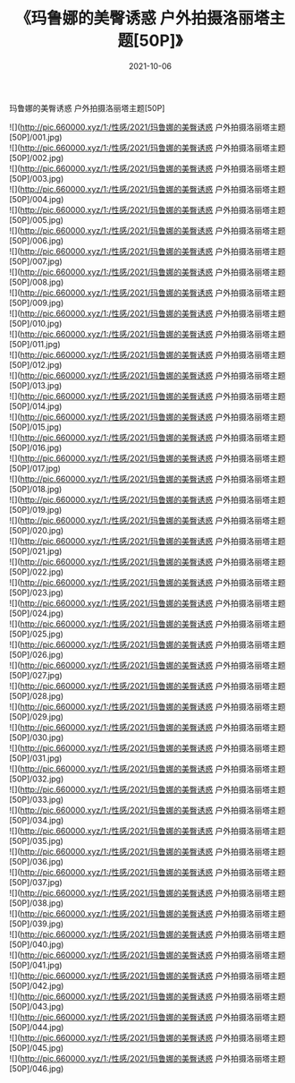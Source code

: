 ﻿---
layout: post
title:  《玛鲁娜的美臀诱惑 户外拍摄洛丽塔主题[50P]》
date:   2021-10-06
img: http://pic.660000.xyz/1:/性感/2021/玛鲁娜的美臀诱惑 户外拍摄洛丽塔主题[50P]/000.jpg
categories: [美女, 清纯, 唯美]
---

玛鲁娜的美臀诱惑 户外拍摄洛丽塔主题[50P]

  ![](http://pic.660000.xyz/1:/性感/2021/玛鲁娜的美臀诱惑 户外拍摄洛丽塔主题[50P]/001.jpg) <br> ![](http://pic.660000.xyz/1:/性感/2021/玛鲁娜的美臀诱惑 户外拍摄洛丽塔主题[50P]/002.jpg) <br> ![](http://pic.660000.xyz/1:/性感/2021/玛鲁娜的美臀诱惑 户外拍摄洛丽塔主题[50P]/003.jpg) <br> ![](http://pic.660000.xyz/1:/性感/2021/玛鲁娜的美臀诱惑 户外拍摄洛丽塔主题[50P]/004.jpg) <br> ![](http://pic.660000.xyz/1:/性感/2021/玛鲁娜的美臀诱惑 户外拍摄洛丽塔主题[50P]/005.jpg) <br> ![](http://pic.660000.xyz/1:/性感/2021/玛鲁娜的美臀诱惑 户外拍摄洛丽塔主题[50P]/006.jpg) <br> ![](http://pic.660000.xyz/1:/性感/2021/玛鲁娜的美臀诱惑 户外拍摄洛丽塔主题[50P]/007.jpg) <br> ![](http://pic.660000.xyz/1:/性感/2021/玛鲁娜的美臀诱惑 户外拍摄洛丽塔主题[50P]/008.jpg) <br> ![](http://pic.660000.xyz/1:/性感/2021/玛鲁娜的美臀诱惑 户外拍摄洛丽塔主题[50P]/009.jpg) <br> ![](http://pic.660000.xyz/1:/性感/2021/玛鲁娜的美臀诱惑 户外拍摄洛丽塔主题[50P]/010.jpg) <br> ![](http://pic.660000.xyz/1:/性感/2021/玛鲁娜的美臀诱惑 户外拍摄洛丽塔主题[50P]/011.jpg) <br> ![](http://pic.660000.xyz/1:/性感/2021/玛鲁娜的美臀诱惑 户外拍摄洛丽塔主题[50P]/012.jpg) <br> ![](http://pic.660000.xyz/1:/性感/2021/玛鲁娜的美臀诱惑 户外拍摄洛丽塔主题[50P]/013.jpg) <br> ![](http://pic.660000.xyz/1:/性感/2021/玛鲁娜的美臀诱惑 户外拍摄洛丽塔主题[50P]/014.jpg) <br> ![](http://pic.660000.xyz/1:/性感/2021/玛鲁娜的美臀诱惑 户外拍摄洛丽塔主题[50P]/015.jpg) <br> ![](http://pic.660000.xyz/1:/性感/2021/玛鲁娜的美臀诱惑 户外拍摄洛丽塔主题[50P]/016.jpg) <br> ![](http://pic.660000.xyz/1:/性感/2021/玛鲁娜的美臀诱惑 户外拍摄洛丽塔主题[50P]/017.jpg) <br> ![](http://pic.660000.xyz/1:/性感/2021/玛鲁娜的美臀诱惑 户外拍摄洛丽塔主题[50P]/018.jpg) <br> ![](http://pic.660000.xyz/1:/性感/2021/玛鲁娜的美臀诱惑 户外拍摄洛丽塔主题[50P]/019.jpg) <br> ![](http://pic.660000.xyz/1:/性感/2021/玛鲁娜的美臀诱惑 户外拍摄洛丽塔主题[50P]/020.jpg) <br> ![](http://pic.660000.xyz/1:/性感/2021/玛鲁娜的美臀诱惑 户外拍摄洛丽塔主题[50P]/021.jpg) <br> ![](http://pic.660000.xyz/1:/性感/2021/玛鲁娜的美臀诱惑 户外拍摄洛丽塔主题[50P]/022.jpg) <br> ![](http://pic.660000.xyz/1:/性感/2021/玛鲁娜的美臀诱惑 户外拍摄洛丽塔主题[50P]/023.jpg) <br> ![](http://pic.660000.xyz/1:/性感/2021/玛鲁娜的美臀诱惑 户外拍摄洛丽塔主题[50P]/024.jpg) <br> ![](http://pic.660000.xyz/1:/性感/2021/玛鲁娜的美臀诱惑 户外拍摄洛丽塔主题[50P]/025.jpg) <br> ![](http://pic.660000.xyz/1:/性感/2021/玛鲁娜的美臀诱惑 户外拍摄洛丽塔主题[50P]/026.jpg) <br> ![](http://pic.660000.xyz/1:/性感/2021/玛鲁娜的美臀诱惑 户外拍摄洛丽塔主题[50P]/027.jpg) <br> ![](http://pic.660000.xyz/1:/性感/2021/玛鲁娜的美臀诱惑 户外拍摄洛丽塔主题[50P]/028.jpg) <br> ![](http://pic.660000.xyz/1:/性感/2021/玛鲁娜的美臀诱惑 户外拍摄洛丽塔主题[50P]/029.jpg) <br> ![](http://pic.660000.xyz/1:/性感/2021/玛鲁娜的美臀诱惑 户外拍摄洛丽塔主题[50P]/030.jpg) <br> ![](http://pic.660000.xyz/1:/性感/2021/玛鲁娜的美臀诱惑 户外拍摄洛丽塔主题[50P]/031.jpg) <br> ![](http://pic.660000.xyz/1:/性感/2021/玛鲁娜的美臀诱惑 户外拍摄洛丽塔主题[50P]/032.jpg) <br> ![](http://pic.660000.xyz/1:/性感/2021/玛鲁娜的美臀诱惑 户外拍摄洛丽塔主题[50P]/033.jpg) <br> ![](http://pic.660000.xyz/1:/性感/2021/玛鲁娜的美臀诱惑 户外拍摄洛丽塔主题[50P]/034.jpg) <br> ![](http://pic.660000.xyz/1:/性感/2021/玛鲁娜的美臀诱惑 户外拍摄洛丽塔主题[50P]/035.jpg) <br> ![](http://pic.660000.xyz/1:/性感/2021/玛鲁娜的美臀诱惑 户外拍摄洛丽塔主题[50P]/036.jpg) <br> ![](http://pic.660000.xyz/1:/性感/2021/玛鲁娜的美臀诱惑 户外拍摄洛丽塔主题[50P]/037.jpg) <br> ![](http://pic.660000.xyz/1:/性感/2021/玛鲁娜的美臀诱惑 户外拍摄洛丽塔主题[50P]/038.jpg) <br> ![](http://pic.660000.xyz/1:/性感/2021/玛鲁娜的美臀诱惑 户外拍摄洛丽塔主题[50P]/039.jpg) <br> ![](http://pic.660000.xyz/1:/性感/2021/玛鲁娜的美臀诱惑 户外拍摄洛丽塔主题[50P]/040.jpg) <br> ![](http://pic.660000.xyz/1:/性感/2021/玛鲁娜的美臀诱惑 户外拍摄洛丽塔主题[50P]/041.jpg) <br> ![](http://pic.660000.xyz/1:/性感/2021/玛鲁娜的美臀诱惑 户外拍摄洛丽塔主题[50P]/042.jpg) <br> ![](http://pic.660000.xyz/1:/性感/2021/玛鲁娜的美臀诱惑 户外拍摄洛丽塔主题[50P]/043.jpg) <br> ![](http://pic.660000.xyz/1:/性感/2021/玛鲁娜的美臀诱惑 户外拍摄洛丽塔主题[50P]/044.jpg) <br> ![](http://pic.660000.xyz/1:/性感/2021/玛鲁娜的美臀诱惑 户外拍摄洛丽塔主题[50P]/045.jpg) <br> ![](http://pic.660000.xyz/1:/性感/2021/玛鲁娜的美臀诱惑 户外拍摄洛丽塔主题[50P]/046.jpg) <br>